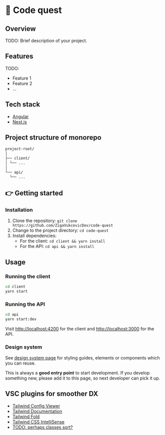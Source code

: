 # 🚀 Code quest

## Overview

TODO: Brief description of your project.

## Features

TODO:

- Feature 1
- Feature 2
- ...

## Tech stack

- [Angular](https://angular.io/)
- [Nest.js](https://nestjs.com/)

## Project structure of monorepo

```bash
project-root/
│
├── client/
│ └── ...
│
└── api/
  └── ...
```

## 👉 Getting started

### Installation

1. Clone the repository: `git clone https://github.com/ZigaVukcevicDev/code-quest`
2. Change to the project directory: `cd code-quest`
3. Install dependencies:
   - For the client: `cd client && yarn install`
   - For the API: `cd api && yarn install`

## Usage

### Running the client

```bash
cd client
yarn start
```

### Running the API

```bash
cd api
yarn start:dev
```

Visit [http://localhost:4200](http://localhost:4200) for the client and [http://localhost:3000](http://localhost:3000) for the API.

### Design system

See [design system page](http://localhost:4200/design-system) for styling guides, elements or components which you can reuse.

This is always a **good entry point** to start development. If you develop something new, please add it to this page, so next developer can pick it up.

## VSC plugins for smoother DX

- [Tailwind Config Viewer](https://marketplace.visualstudio.com/items?itemName=KalimahApps.tailwind-config-viewer)
- [Tailwind Documentation](https://marketplace.visualstudio.com/items?itemName=alfredbirk.tailwind-documentation)
- [Tailwind Fold](https://marketplace.visualstudio.com/items?itemName=stivo.tailwind-fold)
- [Tailwind CSS IntelliSense](https://marketplace.visualstudio.com/items?itemName=bradlc.vscode-tailwindcss)
- [TODO: perhaps classes sort?](https://tailwindcss.com/blog/automatic-class-sorting-with-prettier)
